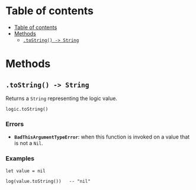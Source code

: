 
# Table of contents

- [Table of contents](#table-of-contents)
- [Methods](#methods)
  - [`.toString() -> String`](#tostring---string)

# Methods

## `.toString() -> String`

Returns a `String` representing the logic value.

```lxm
logic.toString()
```

### Errors

- **`BadThisArgumentTypeError`**: when this function is invoked on a value that is not a `Nil`.

### Examples

```lxm
let value = nil

log(value.toString())   -- "nil"
```
